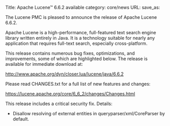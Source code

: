 Title: Apache Lucene™ 6.6.2 available
category: core/news
URL: 
save_as: 

The Lucene PMC is pleased to announce the release of Apache Lucene 6.6.2.

Apache Lucene is a high-performance, full-featured text search engine library written entirely in Java. It is a technology suitable for nearly any application that requires full-text search, especially cross-platform.

This release contains numerous bug fixes, optimizations, and improvements, some of which are highlighted below. The release is available for immediate download at:

 <http://www.apache.org/dyn/closer.lua/lucene/java/6.6.2>

Please read CHANGES.txt for a full list of new features and changes:

 <https://lucene.apache.org/core/6_6_2/changes/Changes.html>

This release includes a critical security fix. Details:

 * Disallow resolving of external entities in queryparser/xml/CoreParser by default.

